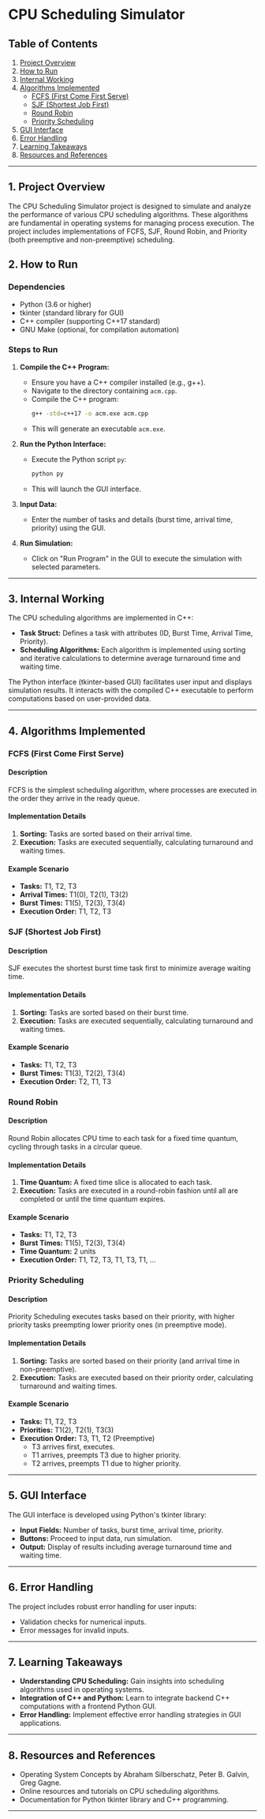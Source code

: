 # CPU Scheduling Simulator

## Table of Contents
1. [Project Overview](#project-overview)
2. [How to Run](#how-to-run)
3. [Internal Working](#internal-working)
4. [Algorithms Implemented](#algorithms-implemented)
   - [FCFS (First Come First Serve)](#fcfs-first-come-first-serve)
   - [SJF (Shortest Job First)](#sjf-shortest-job-first)
   - [Round Robin](#round-robin)
   - [Priority Scheduling](#priority-scheduling)
5. [GUI Interface](#gui-interface)
6. [Error Handling](#error-handling)
7. [Learning Takeaways](#learning-takeaways)
8. [Resources and References](#resources-and-references)

---

## 1. Project Overview
The CPU Scheduling Simulator project is designed to simulate and analyze the performance of various CPU scheduling algorithms. These algorithms are fundamental in operating systems for managing process execution. The project includes implementations of FCFS, SJF, Round Robin, and Priority (both preemptive and non-preemptive) scheduling.

## 2. How to Run
### Dependencies
- Python (3.6 or higher)
- tkinter (standard library for GUI)
- C++ compiler (supporting C++17 standard)
- GNU Make (optional, for compilation automation)

### Steps to Run
1. **Compile the C++ Program:**
   - Ensure you have a C++ compiler installed (e.g., g++).
   - Navigate to the directory containing `acm.cpp`.
   - Compile the C++ program:
     ```bash
     g++ -std=c++17 -o acm.exe acm.cpp
     ```
   - This will generate an executable `acm.exe`.

2. **Run the Python Interface:**
   - Execute the Python script `py`:
     ```bash
     python py
     ```
   - This will launch the GUI interface.

3. **Input Data:**
   - Enter the number of tasks and details (burst time, arrival time, priority) using the GUI.

4. **Run Simulation:**
   - Click on "Run Program" in the GUI to execute the simulation with selected parameters.

---

## 3. Internal Working
The CPU scheduling algorithms are implemented in C++:
- **Task Struct:** Defines a task with attributes (ID, Burst Time, Arrival Time, Priority).
- **Scheduling Algorithms:** Each algorithm is implemented using sorting and iterative calculations to determine average turnaround time and waiting time.

The Python interface (tkinter-based GUI) facilitates user input and displays simulation results. It interacts with the compiled C++ executable to perform computations based on user-provided data.

---

## 4. Algorithms Implemented

### FCFS (First Come First Serve)
#### Description
FCFS is the simplest scheduling algorithm, where processes are executed in the order they arrive in the ready queue.

#### Implementation Details
1. **Sorting:** Tasks are sorted based on their arrival time.
2. **Execution:** Tasks are executed sequentially, calculating turnaround and waiting times.

#### Example Scenario
- **Tasks:** T1, T2, T3
- **Arrival Times:** T1(0), T2(1), T3(2)
- **Burst Times:** T1(5), T2(3), T3(4)
- **Execution Order:** T1, T2, T3

### SJF (Shortest Job First)
#### Description
SJF executes the shortest burst time task first to minimize average waiting time.

#### Implementation Details
1. **Sorting:** Tasks are sorted based on their burst time.
2. **Execution:** Tasks are executed sequentially, calculating turnaround and waiting times.

#### Example Scenario
- **Tasks:** T1, T2, T3
- **Burst Times:** T1(3), T2(2), T3(4)
- **Execution Order:** T2, T1, T3

### Round Robin
#### Description
Round Robin allocates CPU time to each task for a fixed time quantum, cycling through tasks in a circular queue.

#### Implementation Details
1. **Time Quantum:** A fixed time slice is allocated to each task.
2. **Execution:** Tasks are executed in a round-robin fashion until all are completed or until the time quantum expires.

#### Example Scenario
- **Tasks:** T1, T2, T3
- **Burst Times:** T1(5), T2(3), T3(4)
- **Time Quantum:** 2 units
- **Execution Order:** T1, T2, T3, T1, T3, T1, ...

### Priority Scheduling
#### Description
Priority Scheduling executes tasks based on their priority, with higher priority tasks preempting lower priority ones (in preemptive mode).

#### Implementation Details
1. **Sorting:** Tasks are sorted based on their priority (and arrival time in non-preemptive).
2. **Execution:** Tasks are executed based on their priority order, calculating turnaround and waiting times.

#### Example Scenario
- **Tasks:** T1, T2, T3
- **Priorities:** T1(2), T2(1), T3(3)
- **Execution Order:** T3, T1, T2 (Preemptive)
   - T3 arrives first, executes.
   - T1 arrives, preempts T3 due to higher priority.
   - T2 arrives, preempts T1 due to higher priority.

---

## 5. GUI Interface
The GUI interface is developed using Python's tkinter library:
- **Input Fields:** Number of tasks, burst time, arrival time, priority.
- **Buttons:** Proceed to input data, run simulation.
- **Output:** Display of results including average turnaround time and waiting time.

---

## 6. Error Handling
The project includes robust error handling for user inputs:
- Validation checks for numerical inputs.
- Error messages for invalid inputs.

---

## 7. Learning Takeaways
- **Understanding CPU Scheduling:** Gain insights into scheduling algorithms used in operating systems.
- **Integration of C++ and Python:** Learn to integrate backend C++ computations with a frontend Python GUI.
- **Error Handling:** Implement effective error handling strategies in GUI applications.

---

## 8. Resources and References
- Operating System Concepts by Abraham Silberschatz, Peter B. Galvin, Greg Gagne.
- Online resources and tutorials on CPU scheduling algorithms.
- Documentation for Python tkinter library and C++ programming.

---

